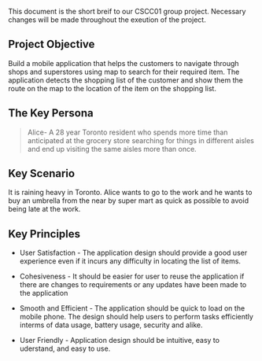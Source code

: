 This document is the short breif to our CSCC01 group project. Necessary changes will be made throughout the exeution of the project.

## Project Objective 
Build a mobile application that helps the customers to navigate through shops and superstores using map to search for their required item.
The application detects the shopping list of the customer and show them the route on the map to the location of the item on the shopping list.

## The Key Persona
> Alice- A 28 year Toronto resident who spends more time than anticipated at the grocery store searching for things in different aisles and end up visiting the same aisles more than once.
   

## Key Scenario
It is raining heavy in Toronto. Alice wants to go to the work and he wants to buy an umbrella from the near by super mart as quick as possible to avoid being late at the work.

## Key Principles
* User Satisfaction -  The application design should provide a good user experience even if it incurs any difficulty in locating the list of items.

* Cohesiveness - It should be easier for user to reuse the application if there are changes to requirements or any updates have been made to the application

* Smooth and Efficient - The application should be quick to load on the mobile phone. The design should help users to perform tasks efficiently interms of data usage, battery usage, security and alike.

* User Friendly - Application design should be intuitive, easy to uderstand, and easy to use.   



